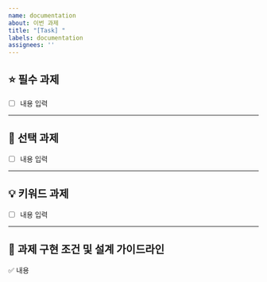 ```yaml
---
name: documentation
about: 이번 과제
title: "[Task] "
labels: documentation
assignees: ''
---
```

## ⭐️ 필수 과제
- [ ] 내용 입력
---
## 🥇 선택 과제
- [ ] 내용 입력
---
## 💡 키워드 과제
- [ ] 내용 입력
---
## 🧾 과제 구현 조건 및 설계 가이드라인
✅ 내용